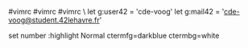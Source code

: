  #vimrc
 #vimrc
 #vimrc \                                                                                                                        let g:user42 = 'cde-voog'
let g:mail42 = 'cde-voog@student.42lehavre.fr'

set number
:highlight Normal ctermfg=darkblue ctermbg=white

